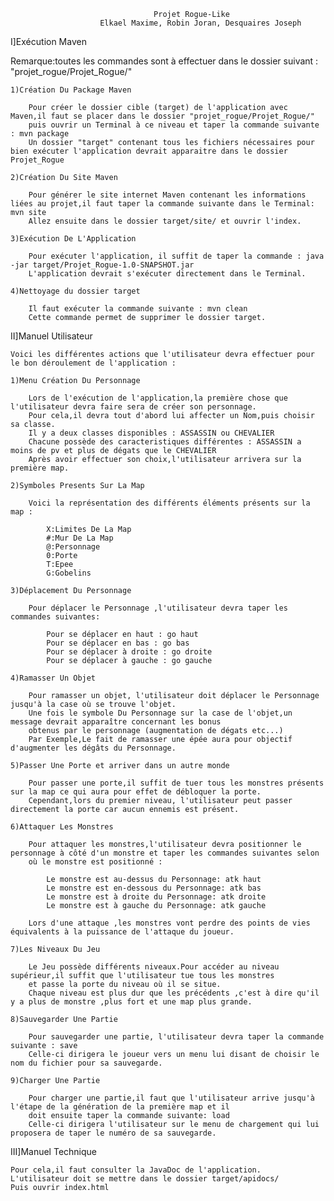 									Projet Rogue-Like
						Elkael Maxime, Robin Joran, Desquaires Joseph
						
I]Exécution Maven

   Remarque:toutes les commandes sont à effectuer dans le dossier suivant : "projet_rogue/Projet_Rogue/"

	1)Création Du Package Maven
		
		Pour créer le dossier cible (target) de l'application avec Maven,il faut se placer dans le dossier "projet_rogue/Projet_Rogue/"
		puis ouvrir un Terminal à ce niveau et taper la commande suivante : mvn package
		Un dossier "target" contenant tous les fichiers nécessaires pour bien exécuter l'application devrait apparaitre dans le dossier Projet_Rogue
	
	2)Création Du Site Maven
	
		Pour générer le site internet Maven contenant les informations liées au projet,il faut taper la commande suivante dans le Terminal: mvn site
		Allez ensuite dans le dossier target/site/ et ouvrir l'index.
		
	3)Exécution De L'Application
	
		Pour exécuter l'application, il suffit de taper la commande : java -jar target/Projet_Rogue-1.0-SNAPSHOT.jar
		L'application devrait s'exécuter directement dans le Terminal.
		
	4)Nettoyage du dossier target
	
		Il faut exécuter la commande suivante : mvn clean
		Cette commande permet de supprimer le dossier target.
		
II]Manuel Utilisateur

	Voici les différentes actions que l'utilisateur devra effectuer pour le bon déroulement de l'application :

	1)Menu Création Du Personnage
	
		Lors de l'exécution de l'application,la première chose que l'utilisateur devra faire sera de créer son personnage.
		Pour cela,il devra tout d'abord lui affecter un Nom,puis choisir sa classe.
		Il y a deux classes disponibles : ASSASSIN ou CHEVALIER
		Chacune possède des caracteristiques différentes : ASSASSIN a moins de pv et plus de dégats que le CHEVALIER
		Après avoir effectuer son choix,l'utilisateur arrivera sur la première map.
	
	2)Symboles Presents Sur La Map
	
		Voici la représentation des différents éléments présents sur la map :
		
			X:Limites De La Map
			#:Mur De La Map
			@:Personnage
			0:Porte 
			T:Epee
			G:Gobelins
			
	3)Déplacement Du Personnage 
	
		Pour déplacer le Personnage ,l'utilisateur devra taper les commandes suivantes:
		
			Pour se déplacer en haut : go haut
			Pour se déplacer en bas : go bas
			Pour se déplacer à droite : go droite
			Pour se déplacer à gauche : go gauche
	
	4)Ramasser Un Objet
	
		Pour ramasser un objet, l'utilisateur doit déplacer le Personnage jusqu'à la case où se trouve l'objet.
		Une fois le symbole Du Personnage sur la case de l'objet,un message devrait apparaître concernant les bonus 
		obtenus par le personnage (augmentation de dégats etc...)
		Par Exemple,Le fait de ramasser une épée aura pour objectif d'augmenter les dégâts du Personnage.
		
	5)Passer Une Porte et arriver dans un autre monde
	
		Pour passer une porte,il suffit de tuer tous les monstres présents sur la map ce qui aura pour effet de débloquer la porte.
		Cependant,lors du premier niveau, l'utilisateur peut passer directement la porte car aucun ennemis est présent.
		
	6)Attaquer Les Monstres
	
		Pour attaquer les monstres,l'utilisateur devra positionner le personnage à côté d'un monstre et taper les commandes suivantes selon
		où le monstre est positionné :
		
			Le monstre est au-dessus du Personnage: atk haut
			Le monstre est en-dessous du Personnage: atk bas
			Le monstre est à droite du Personnage: atk droite
			Le monstre est à gauche du Personnage: atk gauche
			
		Lors d'une attaque ,les monstres vont perdre des points de vies équivalents à la puissance de l'attaque du joueur.
	
	7)Les Niveaux Du Jeu
	
		Le Jeu possède différents niveaux.Pour accéder au niveau supérieur,il suffit que l'utilisateur tue tous les monstres
		et passe la porte du niveau où il se situe.
		Chaque niveau est plus dur que les précédents ,c'est à dire qu'il y a plus de monstre ,plus fort et une map plus grande.
		
	8)Sauvegarder Une Partie
	
		Pour sauvegarder une partie, l'utilisateur devra taper la commande suivante : save
		Celle-ci dirigera le joueur vers un menu lui disant de choisir le nom du fichier pour sa sauvegarde.
	
	9)Charger Une Partie
	
		Pour charger une partie,il faut que l'utilisateur arrive jusqu'à l'étape de la génération de la première map et il
		doit ensuite taper la commande suivante: load 
		Celle-ci dirigera l'utilisateur sur le menu de chargement qui lui proposera de taper le numéro de sa sauvegarde.
		

III]Manuel Technique

	Pour cela,il faut consulter la JavaDoc de l'application.
	L'utilisateur doit se mettre dans le dossier target/apidocs/
	Puis ouvrir index.html
